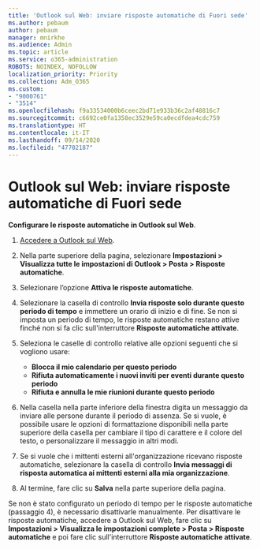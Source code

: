 ```yaml
---
title: 'Outlook sul Web: inviare risposte automatiche di Fuori sede'
ms.author: pebaum
author: pebaum
manager: mnirkhe
ms.audience: Admin
ms.topic: article
ms.service: o365-administration
ROBOTS: NOINDEX, NOFOLLOW
localization_priority: Priority
ms.collection: Adm_O365
ms.custom:
- "9000761"
- "3514"
ms.openlocfilehash: f9a33534000b6ceec2bd71e933b36c2af48816c7
ms.sourcegitcommit: c6692ce0fa1358ec3529e59ca0ecdfdea4cdc759
ms.translationtype: HT
ms.contentlocale: it-IT
ms.lasthandoff: 09/14/2020
ms.locfileid: "47702187"
---
```

# <a name="outlook-on-the-web-send-out-of-office-replies"></a>Outlook sul Web: inviare risposte automatiche di Fuori sede

**Configurare le risposte automatiche in Outlook sul Web**.

1. [Accedere a Outlook sul Web](https://support.office.com/article/how-to-sign-in-to-outlook-on-the-web-763fab4d-0138-4814-b450-37fc286bcb79).

2. Nella parte superiore della pagina, selezionare **Impostazioni > Visualizza tutte le impostazioni di Outlook > Posta > Risposte automatiche**.

3. Selezionare l’opzione **Attiva le risposte automatiche**.

4. Selezionare la casella di controllo **Invia risposte solo durante questo periodo di tempo** e immettere un orario di inizio e di fine. Se non si imposta un periodo di tempo, le risposte automatiche restano attive finché non si fa clic sull'interruttore **Risposte automatiche attivate**.

5. Seleziona le caselle di controllo relative alle opzioni seguenti che si vogliono usare:
    - **Blocca il mio calendario per questo periodo**
    - **Rifiuta automaticamente i nuovi inviti per eventi durante questo periodo**
    - **Rifiuta e annulla le mie riunioni durante questo periodo**

6. Nella casella nella parte inferiore della finestra digita un messaggio da inviare alle persone durante il periodo di assenza. Se si vuole, è possibile usare le opzioni di formattazione disponibili nella parte superiore della casella per cambiare il tipo di carattere e il colore del testo, o personalizzare il messaggio in altri modi.

7. Se si vuole che i mittenti esterni all'organizzazione ricevano risposte automatiche, selezionare la casella di controllo **Invia messaggi di risposta automatica ai mittenti esterni alla mia organizzazione**.

8. Al termine, fare clic su **Salva** nella parte superiore della pagina.

Se non è stato configurato un periodo di tempo per le risposte automatiche (passaggio 4), è necessario disattivarle manualmente. Per disattivare le risposte automatiche, accedere a Outlook sul Web, fare clic su **Impostazioni > Visualizza le impostazioni complete > Posta > Risposte automatiche** e poi fare clic sull'interruttore **Risposte automatiche attivate**.
